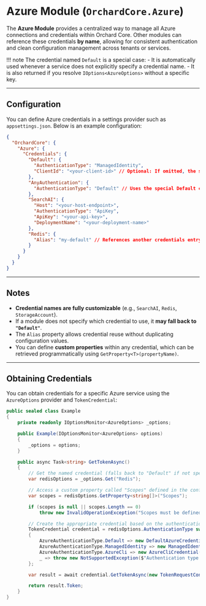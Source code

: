 # Azure Module (`OrchardCore.Azure`)

The **Azure Module** provides a centralized way to manage all Azure connections and credentials within Orchard Core.
Other modules can reference these credentials **by name**, allowing for consistent authentication and clean configuration management across tenants or services.

!!! note 
    The credential named `Default` is a special case:
     - It is automatically used whenever a service does not explicitly specify a credential name.
     - It is also returned if you resolve `IOptions<AzureOptions>` without a specific key.

---

## Configuration

You can define Azure credentials in a settings provider such as `appsettings.json`.
Below is an example configuration:

```json
{
  "OrchardCore": {
    "Azure": {
      "Credentials": {
        "Default": {
          "AuthenticationType": "ManagedIdentity",
          "ClientId": "<your-client-id>" // Optional: If omitted, the system-assigned managed identity will be used.
        },
        "AnyAuthentication": {
          "AuthenticationType": "Default" // Uses the special Default credential
        },
        "SearchAI": {
          "Host": "<your-host-endpoint>",
          "AuthenticationType": "ApiKey",
          "ApiKey": "<your-api-key>",
          "DeploymentName": "<your-deployment-name>"
        },
        "Redis": {
          "Alias": "my-default" // References another credentials entry (here, "my-default")
        }
      }
    }
  }
}
```

---

## Notes

* **Credential names are fully customizable** (e.g., `SearchAI`, `Redis`, `StorageAccount`).
* If a module does not specify which credential to use, it **may fall back to `"Default"`**.
* The `Alias` property allows credential reuse without duplicating configuration values.
* You can define **custom properties** within any credential, which can be retrieved programmatically using `GetProperty<T>(propertyName)`.

---

## Obtaining Credentials

You can obtain credentials for a specific Azure service using the `AzureOptions` provider and `TokenCredential`:

```csharp
public sealed class Example
{
    private readonly IOptionsMonitor<AzureOptions> _options;

    public Example(IOptionsMonitor<AzureOptions> options)
    {
        _options = options;
    }

    public async Task<string> GetTokenAsync()
    {
        // Get the named credential (falls back to "Default" if not specified)
        var redisOptions = _options.Get("Redis");

        // Access a custom property called "Scopes" defined in the configuration
        var scopes = redisOptions.GetProperty<string[]>("Scopes");

        if (scopes is null || scopes.Length == 0)
            throw new InvalidOperationException("Scopes must be defined in the configuration for the Redis credential.");

        // Create the appropriate credential based on the authentication type
        TokenCredential credential = redisOptions.AuthenticationType switch
        {
            AzureAuthenticationType.Default => new DefaultAzureCredential(),
            AzureAuthenticationType.ManagedIdentity => new ManagedIdentityCredential(),
            AzureAuthenticationType.AzureCli => new AzureCliCredential(),
            _ => throw new NotSupportedException($"Authentication type {redisOptions.AuthenticationType} is not supported")
        };

        var result = await credential.GetTokenAsync(new TokenRequestContext(scopes), CancellationToken.None);

        return result.Token;
    }
}
```
